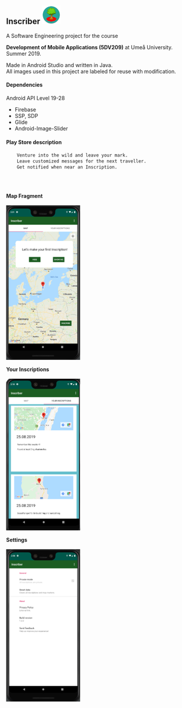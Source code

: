 ## Inscriber <img src="screenshots/icon.png" width="50"><br>

A Software Engineering project for the course 

<strong>Development of Mobile Applications (5DV209)</strong> at Umeå University. Summer 2019.

Made in Android Studio and written in Java.<br>
All images used in this project are labeled for reuse with modification.
#### Dependencies

Android API Level 19-28

* Firebase<br>
* SSP, SDP
* Glide
* Android-Image-Slider

#### Play Store description


        Venture into the wild and leave your mark.
        Leave customized messages for the next traveller.
        Get notified when near an Inscription.
<br>
<br>

<strong>Map Fragment</strong><br><br>
<img src="screenshots/mapfrag.png" width="200"><br>

<strong>Your Inscriptions</strong><br><br>
<img src="screenshots/inscription.png" width="200">

<strong>Settings</strong><br><br>
<img src="screenshots/settings.png" width="200">